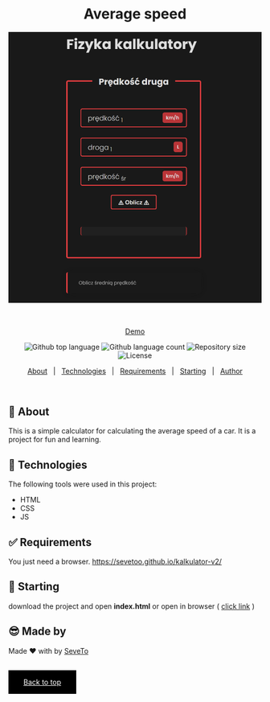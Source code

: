<div align="center" id="top"> 
  
<h1 align="center"> 
Average speed</h1>
  <a target="_blank" href="https://sevetoo.github.io/kalkulator-v2/">
  <img src="./preview.png" alt="arrays functions" />
  </a>

&#xa0;

<a target="_blank" href="https://sevetoo.github.io/kalkulator-v2/">Demo</a>

</div>

<p align="center">
  <img alt="Github top language" src="https://img.shields.io/github/languages/top/SeveToo/kalkulator-v2?color=56BEB8">

  <img alt="Github language count" src="https://img.shields.io/github/languages/count/SeveToo/kalkulator-v2?color=56BEB8">

  <img alt="Repository size" src="https://img.shields.io/github/repo-size/SeveToo/kalkulator-v2?color=56BEB8">

  <img alt="License" src="https://img.shields.io/github/license/SeveToo/kalkulator-v2?color=56BEB8">
</p>

<p align="center">
  <a href="#dart-about">About</a> &#xa0; | &#xa0; 
  <!-- <a href="#sparkles-features">Features</a> &#xa0; | &#xa0; -->
  <a href="#rocket-technologies">Technologies</a> &#xa0; | &#xa0;
  <a href="#white_check_mark-requirements">Requirements</a> &#xa0; | &#xa0;
  <a href="#checkered_flag-starting">Starting</a> &#xa0; | &#xa0;
  <a href="https://github.com/SeveToo" target="_blank">Author</a>
</p>

<br>

## :dart: About

This is a simple calculator for calculating the average speed of a car. It is a project for fun and learning.

<!-- ## :sparkles: Features
:heavy_check_mark: You can set interval between rounds \
:heavy_check_mark: You see how many correct and wrong answers you get\ -->

## :rocket: Technologies

The following tools were used in this project:

- HTML
- CSS
- JS

## :white_check_mark: Requirements

You just need a browser.
https://sevetoo.github.io/kalkulator-v2/

## :checkered_flag: Starting

download the project and open **index.html**
or open in browser ( <a href="https://sevetoo.github.io/kalkulator-v2/" >click link</a> )

## 😎 Made by

Made ❤ with by <a href="https://github.com/SeveToo" target="_blank">SeveTo</a>

&#xa0;

<a href="#top" style="color: #fff; background: black; padding: 15px 30px">Back to top</a>
